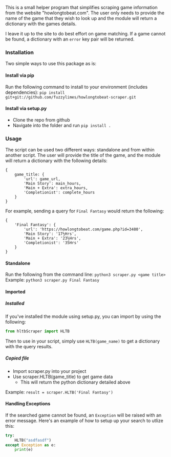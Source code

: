 This is a small helper program that simplifies scraping game information from the website "howlongtobeat.com". The user only needs to provide the name of the game that they wish to look up and the module will return a dictionary with the games details.

I leave it up to the site to do best effort on game matching. If a game cannot be found, a dictionary with an `error` key pair will be returned.

### Installation
Two simple ways to use this package as is:

#### Install via pip
Run the following command to install to your environment (includes dependencies):
`pip install git+git://github.com/fuzzylimes/howlongtobeat-scraper.git`

#### Install via setup.py
* Clone the repo from github
* Navigate into the folder and run `pip install .`

### Usage
The script can be used two different ways: standalone and from within another script. The user will provide the title of the game, and the module will return a dictionary with the following details:

```
{
    game_title: {
        'url': game_url, 
        'Main Story': main_hours, 
        'Main + Extra': extra_hours, 
        'Completionist': complete_hours
    }
}
```

For example, sending a query for `Final Fantasy` would return the following:
```
{
    'Final Fantasy': {
        'url': 'https://howlongtobeat.com/game.php?id=3480', 
        'Main Story': '17½Hrs', 
        'Main + Extra': '23½Hrs', 
        'Completionist': '35Hrs'
    }
}
```

#### Standalone
Run the following from the command line: `python3 scraper.py <game title>`
Example: `python3 scraper.py Final Fantasy`

#### Imported
##### Installed
If you've installed the module using setup.py, you can import by using the following:
```python
from hltbScraper import HLTB
```

Then to use in your script, simply use `HLTB(game_name)` to get a dictionary with the query results.

##### Copied file
* Import scraper.py into your project
* Use scraper.HLTB(game_title) to get game data
   * This will return the python dictionary detailed above

Example: `result = scraper.HLTB('Final Fantasy')`

#### Handling Exceptions
If the searched game cannot be found, an `Exception` will be raised with an error message. Here's an example of how to setup up your search to utlize this:

```python
try:
    HLTB("asdfasdf")
except Exception as e:
    print(e)
```